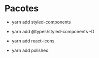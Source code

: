 # Pacotes
- yarn add styled-components
- yarn add @types/styled-components -D

- yarn add react-icons

- yarn add polished

